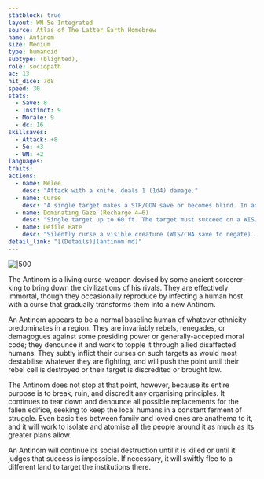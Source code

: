 ```yaml
---
statblock: true
layout: WN 5e Integrated
source: Atlas of The Latter Earth Homebrew
name: Antinom
size: Medium
type: humanoid
subtype: (blighted),
role: sociopath
ac: 13
hit_dice: 7d8
speed: 30
stats:
  - Save: 8
  - Instinct: 9
  - Morale: 9
  - dc: 16
skillsaves:
  - Attack: +8
  - 5e: +3
  - WN: +2
languages: 
traits:
actions:
  - name: Melee
    desc: "Attack with a knife, deals 1 (1d4) damage."
  - name: Curse
    desc: "A single target makes a STR/CON save or becomes blind. In addition, some random curse effect causes 18 (4d6 + 4) damage. 1 pt."
  - name: Dominating Gaze (Recharge 4–6)
    desc: "Single target up to 60 ft. The target must succeed on a WIS/CHA save or be forced to immediately make their most effective weapon attack or at-will spell or magical attack against a target chosen by this creature. 2 pt."
  - name: Defile Fate
    desc: "Silently curse a visible creature (WIS/CHA save to negate). Effects can be varied (roll a d4), such as: (1) next skill check fails catastrophically, (2) fails next save, (3) suffers 7 (2d6) damage in a random accident, (4) suffers exhaustion. A target is not aware that it has been cursed."
detail_link: "[(Details)](antinom.md)"
---
```


![|500](https://i.imgur.com/XjJXBke.png)


The Antinom is a living curse-weapon devised by some ancient sorcerer-king to bring down the civilizations of his rivals. They are effectively immortal, though they occasionally reproduce by infecting a human host with a curse that gradually transforms them into a new Antinom.

An Antinom appears to be a normal baseline human of whatever ethnicity predominates in a region. They are invariably rebels, renegades, or demagogues against some presiding power or generally-accepted moral code; they denounce it and work to topple it through allied disaffected humans. They subtly inflict their curses on such targets as would most destabilise whatever they are fighting, and will push the point until their rebel cell is destroyed or their target is discredited or brought low.

The Antinom does not stop at that point, however, because its entire purpose is to break, ruin, and discredit any organising principles. It continues to tear down and denounce all possible replacements for the fallen edifice, seeking to keep the local humans in a constant ferment of struggle. Even basic ties between family and loved ones are anathema to it, and it will work to isolate and atomise all the people around it as much as its greater plans allow.

An Antinom will continue its social destruction until it is killed or until it judges that success is impossible. If necessary, it will swiftly flee to a different land to target the institutions there.